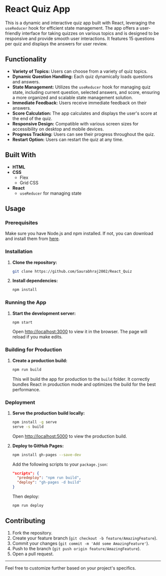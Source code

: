 # React Quiz App

This is a dynamic and interactive quiz app built with React, leveraging the `useReducer` hook for efficient state management. The app offers a user-friendly interface for taking quizzes on various topics and is designed to be responsive and provide smooth user interactions. It features 15 questions per quiz and displays the answers for user review.

## Functionality
- **Variety of Topics:** Users can choose from a variety of quiz topics.
- **Dynamic Question Handling:** Each quiz dynamically loads questions and answers.
- **State Management:** Utilizes the `useReducer` hook for managing quiz state, including current question, selected answers, and score, ensuring a more organized and scalable state management solution.
- **Immediate Feedback:** Users receive immediate feedback on their answers.
- **Score Calculation:** The app calculates and displays the user's score at the end of the quiz.
- **Responsive Design:** Compatible with various screen sizes for accessibility on desktop and mobile devices.
- **Progress Tracking:** Users can see their progress throughout the quiz.
- **Restart Option:** Users can restart the quiz at any time.

## Built With
- **HTML**
- **CSS**
  - Flex
  - Grid CSS
- **React**
  - `useReducer` for managing state

## Usage

### Prerequisites
Make sure you have Node.js and npm installed. If not, you can download and install them from [here](https://nodejs.org/).

### Installation
1. **Clone the repository:**
   ```bash
   git clone https://github.com/Saurabhraj2002/React_Quiz
   
   ```

2. **Install dependencies:**
   ```bash
   npm install
   ```

### Running the App
1. **Start the development server:**
   ```bash
   npm start
   ```
   Open [http://localhost:3000](http://localhost:3000) to view it in the browser. The page will reload if you make edits.

### Building for Production
1. **Create a production build:**
   ```bash
   npm run build
   ```
   This will build the app for production to the `build` folder. It correctly bundles React in production mode and optimizes the build for the best performance.

### Deployment
1. **Serve the production build locally:**
   ```bash
   npm install -g serve
   serve -s build
   ```
   Open [http://localhost:5000](http://localhost:5000) to view the production build.

2. **Deploy to GitHub Pages:**
   ```bash
   npm install gh-pages --save-dev
   ```
   Add the following scripts to your `package.json`:
   ```json
   "scripts": {
     "predeploy": "npm run build",
     "deploy": "gh-pages -d build"
   }
   ```
   Then deploy:
   ```bash
   npm run deploy
   ```

## Contributing
1. Fork the repository.
2. Create your feature branch (`git checkout -b feature/AmazingFeature`).
3. Commit your changes (`git commit -m 'Add some AmazingFeature'`).
4. Push to the branch (`git push origin feature/AmazingFeature`).
5. Open a pull request.

---

Feel free to customize further based on your project's specifics.
